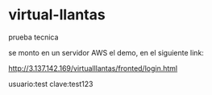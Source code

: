 # virtual-llantas
prueba tecnica

se monto en un servidor AWS el demo, en el siguiente link:

http://3.137.142.169/virtualllantas/fronted/login.html

usuario:test 
clave:test123
